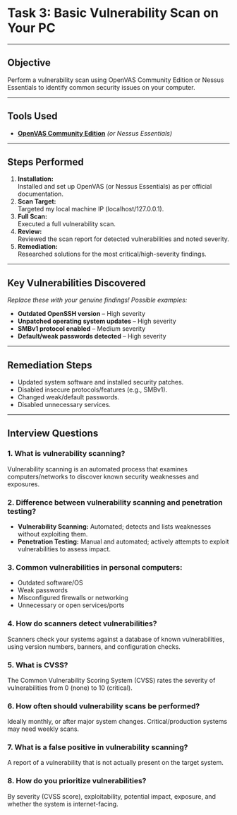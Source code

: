 # Task 3: Basic Vulnerability Scan on Your PC
---
## Objective

Perform a vulnerability scan using OpenVAS Community Edition or Nessus Essentials to identify common security issues on your computer.

---

## Tools Used

- **[OpenVAS Community Edition](https://www.greenbone.net/en/community-edition/)** *(or Nessus Essentials)*

---

## Steps Performed

1. **Installation:**  
   Installed and set up OpenVAS (or Nessus Essentials) as per official documentation.
2. **Scan Target:**  
   Targeted my local machine IP (localhost/127.0.0.1).
3. **Full Scan:**  
   Executed a full vulnerability scan.
4. **Review:**  
   Reviewed the scan report for detected vulnerabilities and noted severity.
5. **Remediation:**  
   Researched solutions for the most critical/high-severity findings.

---

## Key Vulnerabilities Discovered

*Replace these with your genuine findings! Possible examples:*
- **Outdated OpenSSH version** – High severity
- **Unpatched operating system updates** – High severity
- **SMBv1 protocol enabled** – Medium severity
- **Default/weak passwords detected** – High severity

---

## Remediation Steps

- Updated system software and installed security patches.
- Disabled insecure protocols/features (e.g., SMBv1).
- Changed weak/default passwords.
- Disabled unnecessary services.

---

## Interview Questions

### 1. **What is vulnerability scanning?**
Vulnerability scanning is an automated process that examines computers/networks to discover known security weaknesses and exposures.

### 2. **Difference between vulnerability scanning and penetration testing?**
- **Vulnerability Scanning:** Automated; detects and lists weaknesses without exploiting them.
- **Penetration Testing:** Manual and automated; actively attempts to exploit vulnerabilities to assess impact.

### 3. **Common vulnerabilities in personal computers:**
- Outdated software/OS
- Weak passwords
- Misconfigured firewalls or networking
- Unnecessary or open services/ports

### 4. **How do scanners detect vulnerabilities?**
Scanners check your systems against a database of known vulnerabilities, using version numbers, banners, and configuration checks.

### 5. **What is CVSS?**
The Common Vulnerability Scoring System (CVSS) rates the severity of vulnerabilities from 0 (none) to 10 (critical).

### 6. **How often should vulnerability scans be performed?**
Ideally monthly, or after major system changes. Critical/production systems may need weekly scans.

### 7. **What is a false positive in vulnerability scanning?**
A report of a vulnerability that is not actually present on the target system.

### 8. **How do you prioritize vulnerabilities?**
By severity (CVSS score), exploitability, potential impact, exposure, and whether the system is internet-facing.

